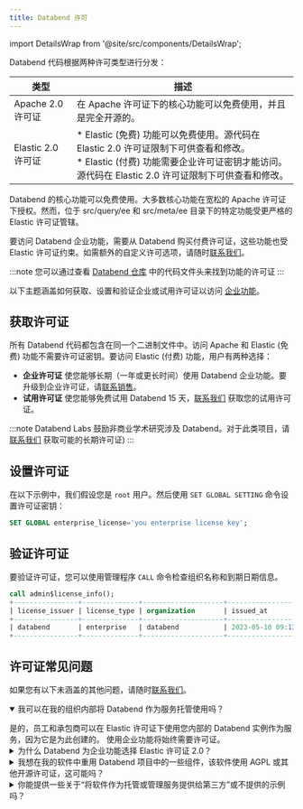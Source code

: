 ```yaml
---
title: Databend 许可
---
```


import DetailsWrap from '@site/src/components/DetailsWrap';

Databend 代码根据两种许可类型进行分发：

| 类型                | 描述                                                                                                                                                                                                                                                                                         |
|---------------------|-----------------------------------------------------------------------------------------------------------------------------------------------------------------------------------------------------------------------------------------------------------------------------------------------------|
| Apache 2.0 许可证  | 在 Apache 许可证下的核心功能可以免费使用，并且是完全开源的。                                                                                                                                                                                                                       |
| Elastic 2.0 许可证 | * Elastic (免费) 功能可以免费使用。源代码在 Elastic 2.0 许可证限制下可供查看和修改。 <br/> * Elastic (付费) 功能需要企业许可证密钥才能访问。源代码在 Elastic 2.0 许可证限制下可供查看和修改。 | 

Databend 的核心功能可以免费使用。大多数核心功能在宽松的 Apache 许可证下授权。然而，位于 src/query/ee 和 src/meta/ee 目录下的特定功能受更严格的 Elastic 许可证管辖。

要访问 Databend 企业功能，需要从 Databend 购买付费许可证，这些功能也受 Elastic 许可证约束。如需额外的自定义许可选项，请随时[联系我们](https://www.databend.com/contact-us)。

:::note
您可以通过查看 [Databend 仓库](https://github.com/datafuselabs/databend) 中的代码文件头来找到功能的许可证
:::

以下主题涵盖如何获取、设置和验证企业或试用许可证以访问 [企业功能](10-enterprise-features.md)。

## 获取许可证

所有 Databend 代码都包含在同一个二进制文件中。访问 Apache 和 Elastic (免费) 功能不需要许可证密钥。要访问 Elastic (付费) 功能，用户有两种选择：
* **企业许可证** 使您能够长期（一年或更长时间）使用 Databend 企业功能。要升级到企业许可证，请[联系销售](https://www.databend.com/contact-us)。
* **试用许可证** 使您能够免费试用 Databend 15 天，[联系我们](https://www.databend.com/contact-us) 获取您的试用许可证。

:::note
Databend Labs 鼓励非商业学术研究涉及 Databend。对于此类项目，请[联系我们](https://www.databend.com/contact-us) 获取可能的长期许可证)
:::

## 设置许可证

在以下示例中，我们假设您是 `root` 用户。然后使用 `SET GLOBAL SETTING` 命令设置许可证密钥：

```sql
SET GLOBAL enterprise_license='you enterprise license key';
```

## 验证许可证

要验证许可证，您可以使用管理程序 `CALL` 命令检查组织名称和到期日期信息。

```sql
call admin$license_info();
+----------------+--------------+--------------------+----------------------------+----------------------------+---------------------------------------+
| license_issuer | license_type | organization       | issued_at                  | expire_at                  | available_time_until_expiry           |
+----------------+--------------+--------------------+----------------------------+----------------------------+---------------------------------------+
| databend       | enterprise   | databend           | 2023-05-10 09:13:21.000000 | 2024-05-09 09:13:20.000000 | 11months 30days 2h 3m 31s 802ms 872us |
+----------------+--------------+--------------------+----------------------------+----------------------------+---------------------------------------+
```

## 许可证常见问题

如果您有以下未涵盖的其他问题，请随时[联系我们](https://www.databend.com/contact-us)。
<DetailsWrap>

<details open>
  <summary>我可以在我的组织内部将 Databend 作为服务托管使用吗？</summary>
   <p></p>
   是的，员工和承包商可以在 Elastic 许可证下使用您内部的 Databend 实例作为服务，因为它是为此创建的。
   使用企业功能将始终需要许可证。
</details>

<details>
  <summary>为什么 Databend 为企业功能选择 Elastic 许可证 2.0？</summary>
   <p></p>
   Elastic 许可证 2.0 在开源价值和商业利益之间提供了良好的平衡。
   与其他许可证（如商业源代码许可证、自定义社区许可证）相比，Elastic 许可证 2.0 简单、简短且清晰。
   只有三个限制适用：<br/>
   1. 不能将软件作为具有对功能/功能的实质性访问的托管或管理服务提供。<br/>
   2. 不能修改或规避许可证密钥功能或删除/模糊受保护的功能。<br/>
   3. 不能更改/删除/许可、版权或软件中许可方的商标声明。
</details>

<details>
  <summary>我想在我的软件中重用 Databend 项目中的一些组件，该软件使用 AGPL 或其他开源许可证，这可能吗？</summary>
   <p></p>
   Databend 团队致力于支持开源社区，并愿意考虑将特定内部组件提取为单独的项目，并为其提供自己的许可证，例如 APL。
</details>

<details>
  <summary>你能提供一些关于“将软件作为托管或管理服务提供给第三方”或不提供的示例吗？</summary>
   <p></p>

**我在我的分析 SaaS 产品中使用 databend 进行数据仪表板**

这在 ELv2 下是允许的。<br/><br/>

**我是一名分析工程师，为我的组织内部设置 Databend**

这在 ELv2 下是允许的，因为您没有将软件作为托管服务提供。<br/><br/>

**我是一家托管服务提供商，为我的客户运行 Databend**

如果您的客户不访问 Databend，这在 ELv2 下是允许的。如果您的客户作为您服务的一部分访问 Databend 的大部分功能，这可能不被允许。
</details>

</DetailsWrap>